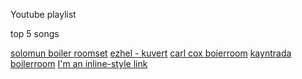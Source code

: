 Youtube playlist

top 5 songs 

[solomun boiler roomset](https://www.youtube.com/watch?v=bk6Xst6euQk&t=963s)
[ezhel - kuvert](https://www.youtube.com/watch?v=dck9K1kfJvQ)
[carl cox boierroom](https://www.youtube.com/watch?v=vy-k0FopsmY)
[kayntrada boilerroom](https://www.youtube.com/watch?v=-5EQIiabJvk)
[I'm an inline-style link](https://www.youtube.com/watch?v=IUjWumGIqe8)
